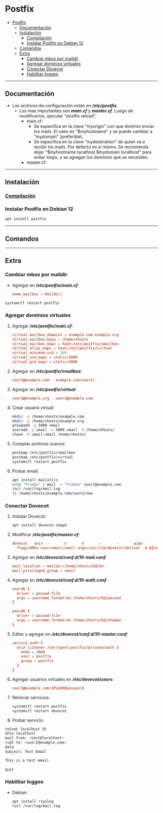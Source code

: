 # Postfix

- [Postfix](#postfix)
  - [Documentación](#documentación)
  - [Instalación](#instalación)
    - [Compilación](#compilación)
    - [Instalar Postfix en Debian 12](#instalar-postfix-en-debian-12)
  - [Comandos](#comandos)
  - [Extra](#extra)
    - [Cambiar mbox por maildir](#cambiar-mbox-por-maildir)
    - [Agregar dominios virtuales](#agregar-dominios-virtuales)
    - [Conectar Dovecot](#conectar-dovecot)
    - [Habilitar loggeo](#habilitar-loggeo)

---

## Documentación

- Los archivos de configuración están en **_/etc/postfix_**.
  - Los mas importantes son **_main.cf_** y **_master.cf_**. Luego de modificarlos, ejecutar "postfix reload".
    - main.cf:
      - Se especifica en la clave "myorigin" con que dominio enviar los mails. El valor es "$myhostname" y se puede cambiar a "mydomain" (preferible).
      - Se especifica en la clave "mydestination" de quien va a recibir los mails. Por defecto es sí mismo. Se recomienda dejar "\$myhostname localhost.$mydomain localhost" para evitar loops, y se agregan los dominios que se necesiten.
    - master.cf:

---

## Instalación

### [Compilación](https://www.postfix.org/INSTALL.html)

### Instalar Postfix en Debian 12

```sh
apt install postfix
```

---

## Comandos

---

## Extra

### Cambiar mbox por maildir

- Agregar en **_/etc/postfix/main.cf_**:

  ```cf
  home_mailbox = Maildir/
  ```

```sh
systemctl restart postfix
```

### Agregar dominios virtuales

1. Agregar **_/etc/postfix/main.cf_**:

   ```conf
   virtual_mailbox_domains = example.com example.org
   virtual_mailbox_base = /home/vhosts
   virtual_mailbox_maps = hash:/etc/postfix/vmailbox
   virtual_alias_maps = hash:/etc/postfix/virtual
   virtual_minimum_uid = 100
   virtual_uid_maps = static:5000
   virtual_gid_maps = static:5000
   ```

2. Agregar en **_/etc/postfix/vmailbox_**:

   ```conf
   user1@example.com   example.com/user1/
   ```

3. Agregar en **_/etc/postfix/virtual_**:

   ```conf
   user1@example.org   user1@example.com
   ```

4. Crear usuario virtual:

   ```sh
   mkdir -p /home/vhosts/example.com
   mkdir -p /home/vhosts/example.org
   groupadd -g 5000 vmail
   useradd -g vmail -u 5000 vmail -d /home/vhosts/
   chown -R vmail:vmail /home/vhosts/
   ```

5. Compilar archivos nuevos:

   ```sh
   postmap /etc/postfix/vmailbox
   postmap /etc/postfix/virtual
   systemctl restart postfix
   ```

6. Probar email:

   ```sh
   apt install mailutils
   echo "Prueba" | mail -s "Prueba" user1@example.com
   tail /var/log/mail.log
   ls /home/vhosts/example.com/user1/new
   ```

### Conectar Dovecot

1. Instalar Dovecot:

   ```sh
   apt install dovecot-imapd
   ```

2. Modificar **_/etc/postfix/master.cf_**:

   ```conf
   dovecot   unix  -       n       n       -       -       pipe
     flags=DRhu user=vmail:vmail argv=/usr/lib/dovecot/deliver -d ${recipient}
   ```

3. Agregar en **_/etc/dovecot/conf.d/10-mail.conf_**:

   ```conf
   mail_location = maildir:/home/vhosts/%d/%n
   mail_privileged_group = vmail
   ```

4. Agregar en **_/etc/dovecot/conf.d/10-auth.conf_**:

   ```conf
   userdb {
     driver = passwd-file
     args = username_format=%n /home/vhosts/%d/passwd
   }

   passdb {
     driver = passwd-file
     args = username_format=%n /home/vhosts/%d/shadow
   }
   ```

5. Editar y agregar en **_/etc/dovecot/conf.d/10-master.conf_**:

   ```conf
   service auth {
     unix_listener /var/spool/postfix/private/auth {
       mode = 0660
       user = postfix
       group = postfix
     }
   }
   ```

6. Agregar usuarios virtuales en **_/etc/dovecot/users_**:

   ```conf
   user1@example.com:{PLAIN}password
   ```

7. Reiniciar servicios:

   ```sh
   systemctl restart postfix
   systemctl restart dovecot
   ```

8. Probar servicio:

```sh
telnet localhost 25
ehlo localhost
mail from: <test@localhost>
rcpt to: <user1@example.com>
data
Subject: Test Email

This is a test email.
.
quit
```

### Habilitar loggeo

- Debian:

  ```sh
  apt install rsyslog
  tail /var/log/mail.log
  ```
